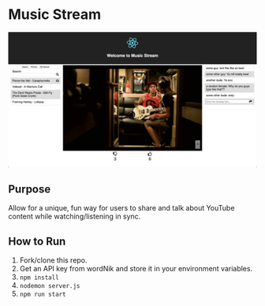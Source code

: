 # Music Stream

![Alpha Build of Music Stream](https://github.com/sfreeman422/musicStream/blob/master/public/earlybuild.png)

## Purpose

Allow for a unique, fun way for users to share and talk about YouTube content while watching/listening in sync.

## How to Run

1. Fork/clone this repo.
2. Get an API key from wordNik and store it in your environment variables.
3. `npm install`
4. `nodemon server.js`
5. `npm run start`
